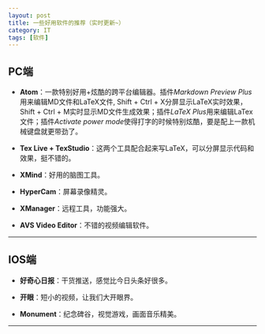 ```yaml
---
layout: post
title: 一些好用软件的推荐（实时更新~）
category: IT
tags: [软件]
---
```



## PC端 ##

* **Atom**：一款特别好用+炫酷的跨平台编辑器。插件*Markdown Preview Plus*用来编辑MD文件和LaTeX文件, Shift + Ctrl + X分屏显示LaTeX实时效果，Shift + Ctrl + M实时显示MD文件生成效果；插件*LaTeX Plus*用来编辑LaTex文件；插件*Activate power mode*使得打字的时候特别炫酷，要是配上一款机械键盘就更带劲了。

* **Tex Live + TexStudio**：这两个工具配合起来写LaTeX，可以分屏显示代码和效果，挺不错的。

* **XMind**：好用的脑图工具。

* **HyperCam**：屏幕录像精灵。

* **XManager**：远程工具，功能强大。

* **AVS Video Editor**：不错的视频编辑软件。

----

## IOS端 ##

* **好奇心日报**：干货推送，感觉比今日头条好很多。

* **开眼**：短小的视频，让我们大开眼界。

* **Monument**：纪念碑谷，视觉游戏，画面音乐精美。

----
